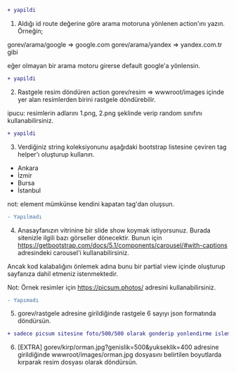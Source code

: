 ```diff
+ yapildi
``` 
1. Aldığı id route değerine göre arama motoruna yönlenen action'ını yazın. Örneğin;


gorev/arama/google => google.com
gorev/arama/yandex => yandex.com.tr gibi


eğer olmayan bir arama motoru girerse default google'a yönlensin.

```diff
+ yapildi
``` 
2. Rastgele resim döndüren action
gorev/resim => wwwroot/images içinde yer alan resimlerden birini rastgele döndürebilir.


ipucu: resimlerin adlarını 1.png, 2.png şeklinde verip random sınıfını kullanabilirsiniz.

```diff
+ yapildi
``` 
3. Verdiğiniz string koleksiyonunu aşağıdaki bootstrap listesine çeviren tag helper'ı oluşturup kullanın.


<listele ogeler="dizi" />


<ul class="list-group">
  <li class="list-group-item">Ankara</li>
  <li class="list-group-item">İzmir</li>
  <li class="list-group-item">Bursa</li>
  <li class="list-group-item">İstanbul</li>
</ul>


not: element mümkünse kendini kapatan tag'dan oluşsun.

```diff
- Yapılmadı
``` 
4. Anasayfanızın vitrinine bir slide show koymak istiyorsunuz. Burada sitenizle ilgili bazı görseller dönecektir. Bunun için https://getbootstrap.com/docs/5.1/components/carousel/#with-captions adresindeki carousel'i kullanabilirsiniz.


Ancak kod kalabalığını önlemek adına bunu bir partial view içinde oluşturup sayfanıza dahil etmeniz istenmektedir.


Not: Örnek resimler için https://picsum.photos/ adresini kullanabilirsiniz.


```diff
- Yapımadı
``` 
5. gorev/rastgele adresine girildiğinde rastgele 6 sayıyı json formatında döndürsün.

```diff
+ sadece picsum sitesine foto/500/500 olarak gonderip yonlendirme islemi yapildi
``` 
6. [EXTRA] 
gorev/kirp/orman.jpg?genislik=500&yukseklik=400
adresine girildiğinde wwwroot/images/orman.jpg dosyasını belirtilen boyutlarda kırparak resim dosyası olarak döndürsün.
